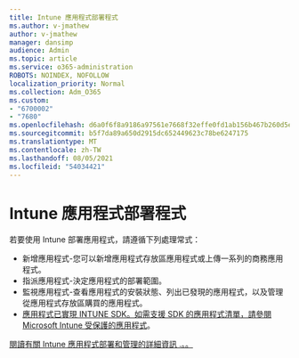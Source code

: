 ```yaml
---
title: Intune 應用程式部署程式
ms.author: v-jmathew
author: v-jmathew
manager: dansimp
audience: Admin
ms.topic: article
ms.service: o365-administration
ROBOTS: NOINDEX, NOFOLLOW
localization_priority: Normal
ms.collection: Adm_O365
ms.custom:
- "6700002"
- "7680"
ms.openlocfilehash: d6a0f6f8a9186a97561e7668f32effe0fd1ab156b467b260d5ebef5dbd6b9ff8
ms.sourcegitcommit: b5f7da89a650d2915dc652449623c78be6247175
ms.translationtype: MT
ms.contentlocale: zh-TW
ms.lasthandoff: 08/05/2021
ms.locfileid: "54034421"
---
```

# <a name="intune-app-deployment-process"></a>Intune 應用程式部署程式

若要使用 Intune 部署應用程式，請遵循下列處理常式：

- 新增應用程式-您可以新增應用程式存放區應用程式或上傳一系列的商務應用程式。
- 指派應用程式-決定應用程式的部署範圍。
- 監視應用程式-查看應用程式的安裝狀態、列出已發現的應用程式，以及管理從應用程式存放區購買的應用程式。
- [應用程式已實現 INTUNE SDK。如需支援 SDK 的應用程式清單，請參閱 Microsoft Intune 受保護的應用程式](https://docs.microsoft.com/mem/intune/apps/apps-supported-intune-apps)。

[閱讀有關 Intune 應用程式部署和管理的詳細資訊 .。。](https://docs.microsoft.com/mem/intune/apps/app-management)

